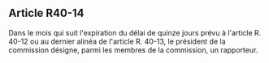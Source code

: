 Article R40-14
----
Dans le mois qui suit l'expiration du délai de quinze jours prévu à l'article R.
40-12 ou au dernier alinéa de l'article R. 40-13, le président de la commission
désigne, parmi les membres de la commission, un rapporteur.
